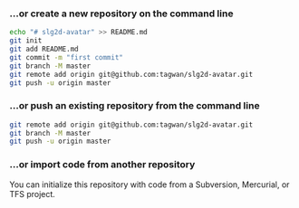 ### …or create a new repository on the command line
```bash
echo "# slg2d-avatar" >> README.md
git init
git add README.md
git commit -m "first commit"
git branch -M master
git remote add origin git@github.com:tagwan/slg2d-avatar.git
git push -u origin master
```

### …or push an existing repository from the command line
```bash
git remote add origin git@github.com:tagwan/slg2d-avatar.git
git branch -M master
git push -u origin master
```

### …or import code from another repository
You can initialize this repository with code from a Subversion, Mercurial, or TFS project.